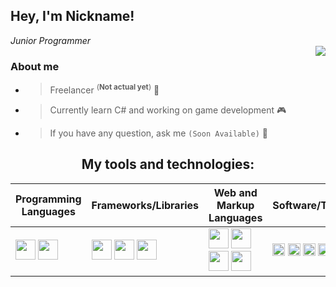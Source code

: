 ## Hey, I'm Nickname!
*<!--Web Developer /--> Junior Programmer*
<br />
<img align="right" src="https://github-readme-stats.vercel.app/api?username=nickn4medev&show_icons=true&theme=tokyonight">

### About me
+ > Freelancer <sup>(**Not actual yet**)</sup> 👤<!--FrontEnd Engineer and BackEnd Engineer 💻-->
+ > Currently learn C# and working on game development 🎮
+ > If you have any question, ask me <!--[here](https://discord.com/)-->`(Soon Available)` 💬

<h2 align="center">My tools and technologies:</h2>

| **Programming Languages** | **Frameworks/Libraries** | **Web and Markup Languages** | **Software/Tools** |
| ------------- | ------------- | ------------- | ------------- |
| <code>[<img height="32" width="32" src="https://cdn.simpleicons.org/csharp/6637e6" />](## "C#, C Sharp")</code> <code>[<img height="32" width="32" src="https://cdn.simpleicons.org/cplusplus/2659bf" />](## "C++")</code> <!--<code><img height="20" src="" alt="Java"></code>--> | <code>[<img height="32" width="32" src="https://cdn.simpleicons.org/react/1f8bcf" />](## "React.js")</code> <code>[<img height="32" width="32" src="https://cdn.simpleicons.org/tailwindcss/5cbbff" />](## "Tailwindcss")</code> <code>[<img height="32" width="32" src="https://cdn.simpleicons.org/discord/11964b" />](## "discord.js")</code> | <code>[<img height="32" width="32" src="https://cdn.simpleicons.org/html5/ff510d" />](## "HTML")</code> <code>[<img height="32" width="32" src="https://cdn.simpleicons.org/css3/0d45ff" />](## "CSS")</code> <code>[<img height="32" width="32" src="https://cdn.simpleicons.org/javascript/e8d500" />](## "JS, Javascript")</code> <code>[<img height="32" width="32" src="https://cdn.simpleicons.org/nodedotjs/71e866" />](## "Node.js")</code> | <code><img height="20" src="" alt="Visual Studio"></code> <code><img height="20" src="" alt="Visual Studio Code"></code> <code><img height="20" src="" alt="Git"></code> <code><img height="20" src="" alt="Blender"></code> |
